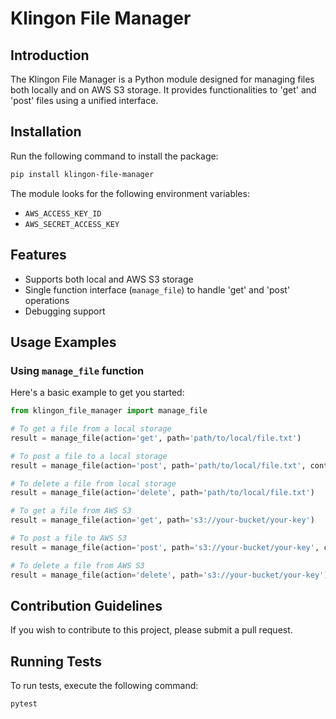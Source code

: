 # Klingon File Manager

## Introduction
The Klingon File Manager is a Python module designed for managing files both locally and on AWS S3 storage. 
It provides functionalities to 'get' and 'post' files using a unified interface.

## Installation
Run the following command to install the package:
```bash
pip install klingon-file-manager
```
The module looks for the following environment variables:
- `AWS_ACCESS_KEY_ID`
- `AWS_SECRET_ACCESS_KEY`

## Features
- Supports both local and AWS S3 storage
- Single function interface (`manage_file`) to handle 'get' and 'post' operations
- Debugging support

## Usage Examples
### Using `manage_file` function
Here's a basic example to get you started:

```python
from klingon_file_manager import manage_file

# To get a file from a local storage
result = manage_file(action='get', path='path/to/local/file.txt')

# To post a file to a local storage
result = manage_file(action='post', path='path/to/local/file.txt', content='Your content here')

# To delete a file from local storage
result = manage_file(action='delete', path='path/to/local/file.txt')

# To get a file from AWS S3
result = manage_file(action='get', path='s3://your-bucket/your-key')

# To post a file to AWS S3
result = manage_file(action='post', path='s3://your-bucket/your-key', content='Your content here')

# To delete a file from AWS S3
result = manage_file(action='delete', path='s3://your-bucket/your-key')
```

## Contribution Guidelines
If you wish to contribute to this project, please submit a pull request.

## Running Tests
To run tests, execute the following command:
```bash
pytest
```
